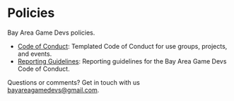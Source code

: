 Policies
========

Bay Area Game Devs policies. 

* [Code of Conduct](code_of_conduct.md): Templated Code of Conduct for use groups, projects, and events.
* [Reporting Guidelines](reporting_guidelines.md): Reporting guidelines for the Bay Area Game Devs Code of Conduct.

Questions or comments? Get in touch with us bayareagamedevs@gmail.com.
